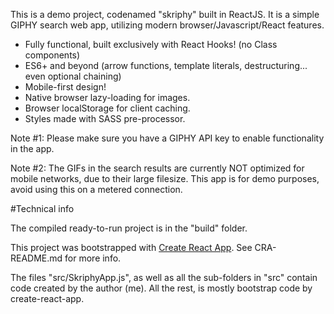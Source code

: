 This is a demo project, codenamed "skriphy" built in ReactJS. It is a simple GIPHY search web app, utilizing modern browser/Javascript/React features.

- Fully functional, built exclusively with React Hooks! (no Class components)
- ES6+ and beyond (arrow functions, template literals, destructuring... even optional chaining)
- Mobile-first design!
- Native browser lazy-loading for images.
- Browser localStorage for client caching.
- Styles made with SASS pre-processor.


Note #1: Please make sure you have a GIPHY API key to enable functionality in the app.

Note #2: The GIFs in the search results are currently NOT optimized for mobile networks, due to their large filesize. This app is for demo purposes, avoid using this on a metered connection.

#Technical info

The compiled ready-to-run project is in the "build" folder.

This project was bootstrapped with [Create React App](https://github.com/facebook/create-react-app). See CRA-README.md for more info.

The files "src/SkriphyApp.js", as well as all the sub-folders in "src" contain code created by the author (me). All the rest, is mostly bootstrap code by create-react-app.

